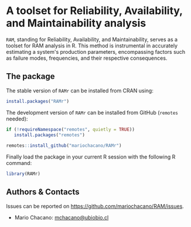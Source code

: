 # A toolset for Reliability, Availability, and Maintainability analysis

`RAM`, standing for Reliability, Availability, and Maintainability, serves as a toolset for RAM analysis in R. This method is instrumental in accurately estimating a system's production parameters, encompassing factors such as failure modes, frequencies, and their respective consequences.


## The package

The stable version of `RAMr` can be installed from CRAN using:
```r
install.packages("RAMr")
```

The development version of `RAMr` can be installed from GitHub (`remotes` needed):
```r
if (!requireNamespace("remotes", quietly = TRUE))
   install.packages("remotes")
   
remotes::install_github("mariochacano/RAMr")
``` 

Finally load the package in your current R session with the following R command:
```r
library(RAMr)
```

## Authors & Contacts

Issues can be reported on https://github.com/mariochacano/RAM/issues.

- Mario Chacano: mchacano@ubiobio.cl
